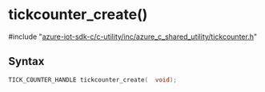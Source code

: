 # tickcounter_create()

\#include "[azure-iot-sdk-c/c-utility/inc/azure_c_shared_utility/tickcounter.h](../iot-c-ref-tickcounter-h.md)"  

## Syntax

```C
TICK_COUNTER_HANDLE tickcounter_create(  void);
```


